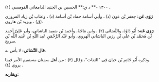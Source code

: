١٣٠٠ -** د ق:** الحسين بن الجنيد الدامغاني القومسي (١) .

**رَوَى عَن:** جعفر بْن عون (د) ، وأبي أسامة حماد بْن أسامة (د) ، وعتاب بْن زياد المروزي (ق) ، ويزيد بْن هارون.

**رَوَى عَنه:** أَبُو دَاوُدَ، والنَّسَائي (٢) ، وابن مَاجَهْ، وأحمد بْن سَعِيد الباشاني، وأبو عَلِيّ أحمد بْن مُحَمَّد بْن علي بْن رزين الباشاني الهروي، وأبو عَبْد الرَّحْمَنِ عَبد اللَّهِ بْن عُبَيد اللَّه بْن سريج.

**قال النَّسَائي:** لا بأس به.

وذكره أَبُو حَاتِم بْن حبان فِي "الثقات"، وَقَال (٣) : من أهل سمنان مستقيم الأمر فيما يروي (٤) .

**ويقاربه:**